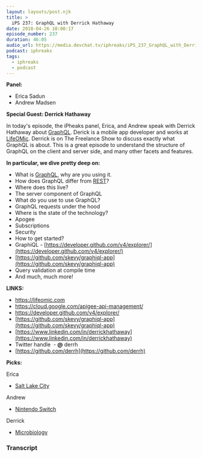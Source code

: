 ```yaml
---
layout: layouts/post.njk
title: >
  iPS 237: GraphQL with Derrick Hathaway
date: 2018-04-26 10:00:17
episode_number: 237
duration: 46:05
audio_url: https://media.devchat.tv/iphreaks/iPS_237_GraphQL_with_Derrick_Hathaway.mp3
podcast: iphreaks
tags:
  - iphreaks
  - podcast
---
```


**Panel:**

- Erica Sadun
- Andrew Madsen

**Special Guest: Derrick Hathaway**

In today's episode, the iPheaks panel, Erica, and Andrew speak with Derrick Hathaway about [GraphQL](https://graphql.org). Derick is a mobile app developer and works at [LifeOMic](https://lifeomic.com). Derrick is on The Freelance Show to discuss exactly what GraphQL is about. This is a great episode to understand the structure of GraphQL on the client and server side, and many other facets and features.

**In particular, we dive pretty deep on:**

- What is [GraphQL](https://graphql.org), why are you using it.
- How does GraphQL differ from [REST](https://www.codecademy.com/articles/what-is-rest)?
- Where does this live?
- The server component of GraphQL
- What do you use to use GraphQL?
- GraphQL requests under the hood
- Where is the state of the technology?
- Apogee
- Subscriptions
- Security
- How to get started?
- GraphiQL - [https://developer.github.com/v4/explorer/](https://developer.github.com/v4/explorer/)
- [https://github.com/skevy/graphiql-app](https://github.com/skevy/graphiql-app)
- Query validation at compile time
- And much, much more!

**LINKS:**

- https://lifeomic.com
- https://cloud.google.com/apigee-api-management/
- https://developer.github.com/v4/explorer/
- [https://github.com/skevy/graphiql-app](https://github.com/skevy/graphiql-app)
- [https://www.linkedin.com/in/derrickhathaway](https://www.linkedin.com/in/derrickhathaway)
- Twitter handle&nbsp; - **@** derrh
- [https://github.com/derrh](https://github.com/derrh)

**Picks:**

Erica

- [Salt Lake City](http://www.ci.slc.ut.us)

Andrew

- [Nintendo Switch](https://www.nintendo.com/switch/)

Derrick

- [Microbiology](https://microbiologysociety.org/about/what-is-microbiology-.html)

### Transcript
